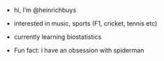 - hi, I’m @heinrichbuys
- interested in music, sports (F1, cricket, tennis etc)
- currently learning biostatistics

- Fun fact: i have an obsession with spiderman

<!---
heinrichbuys/heinrichbuys is a ✨ special ✨ repository because its `README.md` (this file) appears on your GitHub profile.
You can click the Preview link to take a look at your changes.
--->
